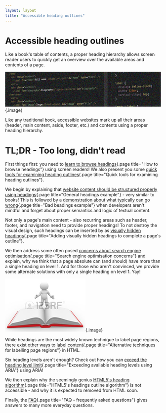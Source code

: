 ```yaml
---
layout: layout
title: "Accessible heading outlines"
---
```


# Accessible heading outlines

Like a book's table of contents, a proper heading hierarchy allows screen reader users to quickly get an overview over the available areas and contents of a page.

![](_media/1510765799519.png){.image}

Like any traditional book, accessible websites mark up all their areas (header, main content, aside, footer, etc.) and contents using a proper heading hierarchy.

# TL;DR - Too long, didn't read

First things first: you need to [learn to browse headings](/code-examples/accessible-heading-outlines/how-to-browse-headings){.page title="How to browse headings"} using screen readers! We also present you some [quick tools for examining heading outlines](/code-examples/accessible-heading-outlines/quick-tools-for-examining-heading-outlines){.page title="Quick tools for examining heading outlines"}.

We begin by explaining that [website content should be structured properly using headings](/code-examples/accessible-heading-outlines/general-headings-example){.page title="General headings example"} - very similar to books! This is followed by a [demonstration about what typically can go wrong](/code-examples/accessible-heading-outlines/bad-beadings-example){.page title="Bad beadings example"} when developers aren't mindful and forget about proper semantics and logic of textual content.

Not only a page's main content - also recurring areas such as header, footer, and navigation need to provide proper headings! To not destroy the visual design, such headings can be inserted by as [visually hidden headings](/code-examples/accessible-heading-outlines/adding-visually-hidden-headings-to-complete-a-pages-outline){.page title="Adding visually hidden headings to complete a page's outline"}.

We then address some often posed [concerns about search engine optimisation](/code-examples/accessible-heading-outlines/search-engine-optimisation-concerns){.page title="Search engine optimisation concerns"} and explain, why we think that a page absolute can (and should) have more than a single heading on level 1. And for those who aren't convinced, we provide some alternate solutions with only a single heading on level 1. Yay!

![](_media/1510822798620.png){.image}

While headings are the most widely known technique to label page regions, there exist [other ways to label content](/code-examples/accessible-heading-outlines/alternative-techniques-for-labelling-page-regions){.page title="Alternative techniques for labelling page regions"} in HTML.

Six heading levels aren't enough? Check out how you can [exceed the heading level limit](/code-examples/accessible-heading-outlines/exceeding-available-heading-levels-using-aria){.page title="Exceeding available heading levels using ARIA"} using ARIA!

We then explain why the seemingly genius [HTML5's heading algorithm](/code-examples/accessible-heading-outlines/html5s-headings-outline-algorithm){.page title="HTML5's headings outline algorithm"} is not accessible - and why it is expected to removed from HTML soon.

Finally, the [FAQ](/code-examples/accessible-heading-outlines/faq---frequently-asked-questions){.page title="FAQ - frequently asked questions"} gives answers to many more everyday questions.